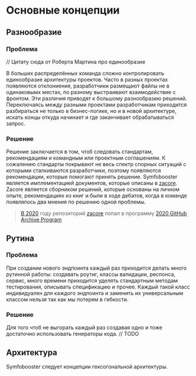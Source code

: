 # Основные концепции

## Разнообразие
### Проблема
// Цитату сюда от Роберта Мартина про единообразие

В больших распределённых команда сложно контролировать единообразие архитектуры проектов. Часто в разных проектах появляются отклониения,
разработчики размещают файлы не в одинаковымх местах, по разному выстраивают взаимодействие с фронтом. Эти различия приводят к
большому разнообразию решений. Переключаясь между разными проектами разработчикам приходится разбираться не только в бизнес-логике,
но и в новой архитектуре, искать концы откуда начинает и где заканчивает обрабатываться запрос.

### Решение
Решение заключается в том, чтоб следовать стандартам, рекомендациям и командным или проектным соглашениям. К сожалению стандарты
покрывают не весь спектр спорных ситуаций с которыми сталкиваются разработчики, поэтому появляются рекомендации, которые 
помогают принять решение. Symfobooster является имплементацией документов, которые описаны в
[zacore](https://github.com/zabachok/zacore). Zacore является сборником решений, которые основаны на личном опыте, рекомендациях 
из книг и были в ходе дебатов, когда в команде появлялось два мнения по решению одной проблемы.

> [В 2020](https://github.com/zabachok?tab=achievements&achievement=arctic-code-vault-contributor) году репозиторий [zacore](https://github.com/zabachok/zacore) попал в программу [2020 GitHub Archive Program](https://archiveprogram.github.com/)

## Рутина
### Проблема
При создании нового эндпоинта каждый раз приходится делать много рутинной работы: создавать роутиг,
классы валидации, респонса, сервис, много времени приходится уделять стандартным методам тестирования, описывать спецификацию и прочее.
Каждый такой класс индивидуален для каждого эндпоинта и заменить их универсальным классом нельзя так как мы потерям в гибкости.

### Решение
Для того чтоб не выгорать каждый раз создавая одно и тоже достаточно использовать генераторы кода.
// TODO

## Архитектура

Symfobooster следует концепции гексогональной архитектуры.